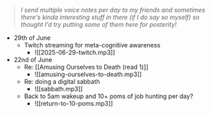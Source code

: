 > *I send multiple voice notes per day to my friends and sometimes there's kinda interesting stuff in there (if I do say so myself) so thought I'd try putting some of them here for posterity!*

- 29th of June
	- Twitch streaming for meta-cognitive awareness
		- ![[2025-06-29-twitch.mp3]]
- 22nd of June
	- Re: [[Amusing Ourselves to Death (read 1)]]
		- ![[amusing-ourselves-to-death.mp3]]
	- Re: doing a digital sabbath
		- ![[sabbath.mp3]]
	- Back to 5am wakeup and 10+ poms of job hunting per day?
		- ![[return-to-10-poms.mp3]]